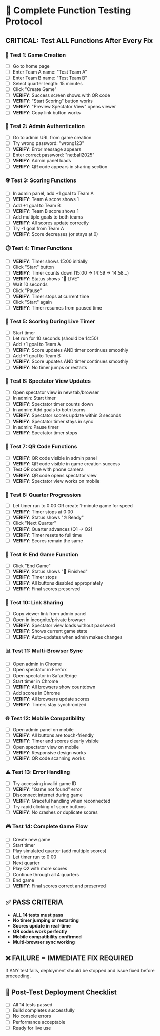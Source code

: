 # 🧪 Complete Function Testing Protocol

## **CRITICAL: Test ALL Functions After Every Fix**

### **🎯 Test 1: Game Creation**
- [ ] Go to home page
- [ ] Enter Team A name: "Test Team A"
- [ ] Enter Team B name: "Test Team B" 
- [ ] Select quarter length: 15 minutes
- [ ] Click "Create Game"
- [ ] **VERIFY**: Success screen shows with QR code
- [ ] **VERIFY**: "Start Scoring" button works
- [ ] **VERIFY**: "Preview Spectator View" opens viewer
- [ ] **VERIFY**: Copy link button works

### **🔐 Test 2: Admin Authentication**
- [ ] Go to admin URL from game creation
- [ ] Try wrong password: "wrong123"
- [ ] **VERIFY**: Error message appears
- [ ] Enter correct password: "netball2025"
- [ ] **VERIFY**: Admin panel loads
- [ ] **VERIFY**: QR code appears in sharing section

### **⚽ Test 3: Scoring Functions**
- [ ] In admin panel, add +1 goal to Team A
- [ ] **VERIFY**: Team A score shows 1
- [ ] Add +1 goal to Team B
- [ ] **VERIFY**: Team B score shows 1
- [ ] Add multiple goals to both teams
- [ ] **VERIFY**: All scores update correctly
- [ ] Try -1 goal from Team A
- [ ] **VERIFY**: Score decreases (or stays at 0)

### **⏱️ Test 4: Timer Functions**
- [ ] **VERIFY**: Timer shows 15:00 initially
- [ ] Click "Start" button
- [ ] **VERIFY**: Timer counts down (15:00 → 14:59 → 14:58...)
- [ ] **VERIFY**: Status shows "🔴 LIVE"
- [ ] Wait 10 seconds
- [ ] Click "Pause"
- [ ] **VERIFY**: Timer stops at current time
- [ ] Click "Start" again
- [ ] **VERIFY**: Timer resumes from paused time

### **🏐 Test 5: Scoring During Live Timer**
- [ ] Start timer
- [ ] Let run for 10 seconds (should be 14:50)
- [ ] Add +1 goal to Team A
- [ ] **VERIFY**: Score updates AND timer continues smoothly
- [ ] Add +1 goal to Team B
- [ ] **VERIFY**: Score updates AND timer continues smoothly
- [ ] **VERIFY**: No timer jumps or restarts

### **👀 Test 6: Spectator View Updates**
- [ ] Open spectator view in new tab/browser
- [ ] In admin: Start timer
- [ ] **VERIFY**: Spectator timer counts down
- [ ] In admin: Add goals to both teams
- [ ] **VERIFY**: Spectator scores update within 3 seconds
- [ ] **VERIFY**: Spectator timer stays in sync
- [ ] In admin: Pause timer
- [ ] **VERIFY**: Spectator timer stops

### **📱 Test 7: QR Code Functions**
- [ ] **VERIFY**: QR code visible in admin panel
- [ ] **VERIFY**: QR code visible in game creation success
- [ ] Test QR code with phone camera
- [ ] **VERIFY**: QR code opens spectator view
- [ ] **VERIFY**: Spectator view works on mobile

### **🔄 Test 8: Quarter Progression**
- [ ] Let timer run to 0:00 OR create 1-minute game for speed
- [ ] **VERIFY**: Timer stops at 0:00
- [ ] **VERIFY**: Status shows "⏰ Ready"
- [ ] Click "Next Quarter"
- [ ] **VERIFY**: Quarter advances (Q1 → Q2)
- [ ] **VERIFY**: Timer resets to full time
- [ ] **VERIFY**: Scores remain the same

### **🏁 Test 9: End Game Function**
- [ ] Click "End Game"
- [ ] **VERIFY**: Status shows "🏁 Finished"
- [ ] **VERIFY**: Timer stops
- [ ] **VERIFY**: All buttons disabled appropriately
- [ ] **VERIFY**: Final scores preserved

### **🔗 Test 10: Link Sharing**
- [ ] Copy viewer link from admin panel
- [ ] Open in incognito/private browser
- [ ] **VERIFY**: Spectator view loads without password
- [ ] **VERIFY**: Shows current game state
- [ ] **VERIFY**: Auto-updates when admin makes changes

### **📊 Test 11: Multi-Browser Sync**
- [ ] Open admin in Chrome
- [ ] Open spectator in Firefox  
- [ ] Open spectator in Safari/Edge
- [ ] Start timer in Chrome
- [ ] **VERIFY**: All browsers show countdown
- [ ] Add scores in Chrome
- [ ] **VERIFY**: All browsers update scores
- [ ] **VERIFY**: Timers stay synchronized

### **🌐 Test 12: Mobile Compatibility**
- [ ] Open admin panel on mobile
- [ ] **VERIFY**: All buttons are touch-friendly
- [ ] **VERIFY**: Timer and scores clearly visible
- [ ] Open spectator view on mobile
- [ ] **VERIFY**: Responsive design works
- [ ] **VERIFY**: QR code scanning works

### **⚠️ Test 13: Error Handling**
- [ ] Try accessing invalid game ID
- [ ] **VERIFY**: "Game not found" error
- [ ] Disconnect internet during game
- [ ] **VERIFY**: Graceful handling when reconnected
- [ ] Try rapid clicking of score buttons
- [ ] **VERIFY**: No crashes or duplicate scores

### **🎮 Test 14: Complete Game Flow**
- [ ] Create new game
- [ ] Start timer
- [ ] Play simulated quarter (add multiple scores)
- [ ] Let timer run to 0:00
- [ ] Next quarter
- [ ] Play Q2 with more scores
- [ ] Continue through all 4 quarters
- [ ] End game
- [ ] **VERIFY**: Final scores correct and preserved

## **✅ PASS CRITERIA**
- **ALL 14 tests must pass**
- **No timer jumping or restarting**  
- **Scores update in real-time**
- **QR codes work perfectly**
- **Mobile compatibility confirmed**
- **Multi-browser sync working**

## **❌ FAILURE = IMMEDIATE FIX REQUIRED**
If ANY test fails, deployment should be stopped and issue fixed before proceeding.

## **🚀 Post-Test Deployment Checklist**
- [ ] All 14 tests passed
- [ ] Build completes successfully
- [ ] No console errors
- [ ] Performance acceptable
- [ ] Ready for live use
